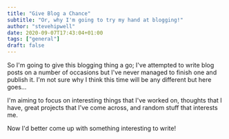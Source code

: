 ```yaml
---
title: "Give Blog a Chance"
subtitle: "Or, why I'm going to try my hand at blogging!"
author: "stevehipwell"
date: 2020-09-07T17:43:04+01:00
tags: ["general"]
draft: false
---
```


So I'm going to give this blogging thing a go; I've attempted to write blog posts on a number of occasions but I've never managed to finish one and publish it. I'm not sure why I think this time will be any different but here goes...

I'm aiming to focus on interesting things that I've worked on, thoughts that I have, great projects that I've come across, and random stuff that interests me.

Now I'd better come up with something interesting to write!
